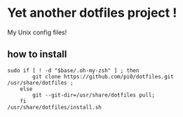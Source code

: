 Yet another dotfiles project !
===========

My Unix config files!

## how to install
    sudo if [ ! -d "$base/.oh-my-zsh" ] ; then
            git clone https://github.com/pi0/dotfiles.git /usr/share/dotfiles ;
        else
            git --git-dir=/usr/share/dotfiles pull;
        fi
    /usr/share/dotfiles/install.sh
